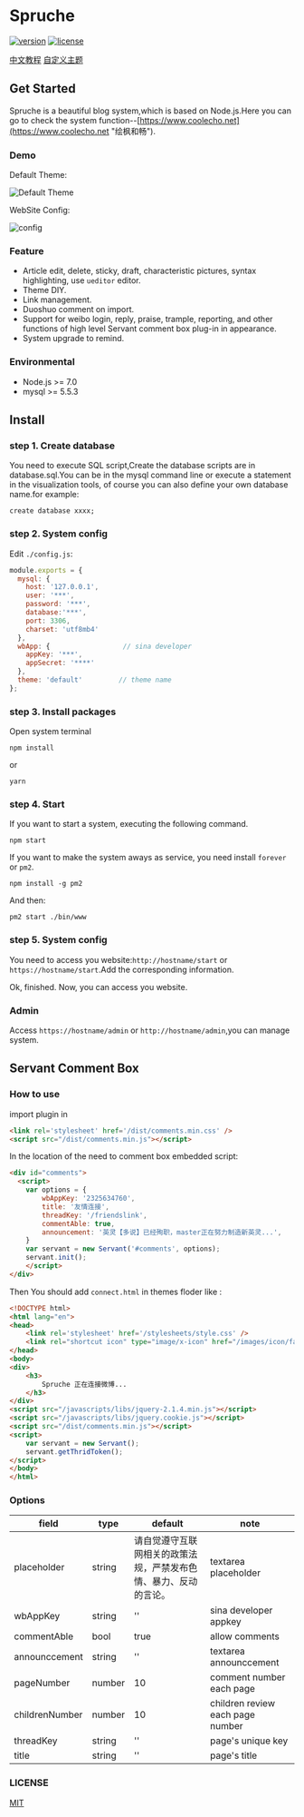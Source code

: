 # Spruche

[![version](https://img.shields.io/badge/version-0.1.0-brightgreen.svg)](https://github.com/IceEnd/Spruche)
[![license](https://img.shields.io/github/license/mashape/apistatus.svg)](https://github.com/IceEnd/Spruche/blob/master/LICENSE)

[中文教程](https://www.coolecho.net/article/av37)
[自定义主题](https://www.coolecho.net/article/av37)

## Get Started
Spruche is a beautiful blog system,which is based on Node.js.Here you can go to check the system function--[https://www.coolecho.net](https://www.coolecho.net "绘枫和畅").

### Demo

Default Theme:

![Default Theme](./screenshot2.png)

WebSite Config:

![config](./screenshot1.png)

### Feature
- Article edit, delete, sticky, draft, characteristic pictures, syntax highlighting, use `ueditor` editor.
- Theme DIY.
- Link management.
- Duoshuo comment on import.
- Support for weibo login, reply, praise, trample, reporting, and other functions of high level Servant comment box plug-in in appearance.
- System upgrade to remind.

### Environmental
- Node.js >= 7.0
- mysql >= 5.5.3

## Install
### step 1. Create database
You need to execute SQL script,Create the database scripts are in database.sql.You can be in the mysql command line or execute a statement in the visualization tools, of course you can also define your own database name.for example:<br>
```
create database xxxx;
```

### step 2. System config
Edit `./config.js`:

```js
module.exports = {
  mysql: {
    host: '127.0.0.1',
    user: '***',
    password: '***',
    database:'***',
    port: 3306,
    charset: 'utf8mb4'
  },
  wbApp: {                  // sina developer
    appKey: '***',
    appSecret: '****'
  },
  theme: 'default'         // theme name
};
```

### step 3. Install packages
Open system terminal
```
npm install
```
or
```
yarn
```

### step 4. Start

If you want to start a system, executing the following command.

```
npm start
```
If you want to make the system aways as service, you need install `forever` or `pm2`.
```
npm install -g pm2
```
And then:
```
pm2 start ./bin/www
```

### step 5. System config

You need to access you website:`http://hostname/start` or `https://hostname/start`.Add the corresponding information.

Ok, finished. Now, you can access you website.

### Admin

Access `https://hostname/admin` or `http://hostname/admin`,you can manage system.

## Servant Comment Box

### How to use

import plugin in <head>
```html
<link rel='stylesheet' href='/dist/comments.min.css' />
<script src="/dist/comments.min.js"></script>
```
In the location of the need to comment box embedded script:

```html
<div id="comments">
  <script>
    var options = {
        wbAppKey: '2325634760',
        title: '友情连接',
        threadKey: '/friendslink',
        commentAble: true,
        announcement: '英灵【多说】已经殉职，master正在努力制造新英灵...',
    }
    var servant = new Servant('#comments', options);
    servant.init();
    </script>
</div>
```

Then You should add ```connect.html``` in themes floder like :

```html
<!DOCTYPE html>
<html lang="en">
<head>
    <link rel='stylesheet' href='/stylesheets/style.css' />
    <link rel="shortcut icon" type="image/x-icon" href="/images/icon/favicon.ico" />
</head>
<body>
<div>
    <h3>
        Spruche 正在连接微博...
    </h3>
</div>
<script src="/javascripts/libs/jquery-2.1.4.min.js"></script>
<script src="/javascripts/libs/jquery.cookie.js"></script>
<script src="/dist/comments.min.js"></script>
<script>
    var servant = new Servant();
    servant.getThridToken();
</script>
</body>
</html>
```

### Options

|field|type|default|note|
|-----|-----|------|-----|
|placeholder|string|请自觉遵守互联网相关的政策法规，严禁发布色情、暴力、反动的言论。|textarea placeholder|
|wbAppKey|string|''|sina developer appkey|
|commentAble|bool|true|allow comments|
|announccement|string|''|textarea announccement|
|pageNumber|number|10|comment number each page|
|childrenNumber|number|10|children review each page number|
|threadKey|string|''|page's unique key|
|title|string|''|page's title|

### LICENSE

[MIT](https://github.com/pantsPoi/Spruche/blob/master/LICENSE)
